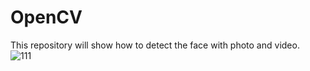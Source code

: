# OpenCV
This repository will show how to detect the face with photo and video.   
![111](https://user-images.githubusercontent.com/50196370/84523253-4f34df80-acd8-11ea-91d4-701a50e2622d.PNG)
